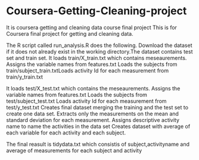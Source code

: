 # Coursera-Getting-Cleaning-project
It is coursera getting and cleaning data course final project
This is for Coursera final project for getting and cleaning data.

The R script called run_analysis.R does the following. 
Download the dataset if it does not already exist in the working directory.The dataset contains test set and train set.
It loads train/X_train.txt which contains meseaurements.
Assigns the variable names from features.txt
Loads the subjects from train/subject_train.txtLoads activity Id for each measurement from train/y_train.txt

It loads test/X_test.txt which contains the meseaurements.
Assigns the variable names from features.txt
Loads the subjects from test/subject_test.txt
Loads activity Id for each measurement from test/y_test.txt
Creates final dataset merging the training and the test set to create one data set.
Extracts only the measurements on the mean and standard deviation for each measurement.
Assigns descriptive activity name to name the activities in the data set
Creates dataset with average of each variable for each activity and each subject.

The final reasult is tidydata.txt which consistis of subject,activityname and average of measurements for each subject and activity
